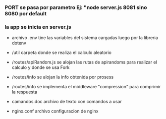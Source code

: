 
### PORT se pasa por parametro Ej: "node server.js 8081 sino 8080 por default
### la app se inicia en server.js 

* archivo .env tine las variables del sistema cargadas luego por la libreria dotenv

* /util carpeta donde se realiza el calculo aleatorio 

* /routes/apiRandom.js se alojan las rutas de apirandoms para realizar el calculo y donde se usa Fork

* /routes/info se alojan la info obtenida por prosess

* /routes/info se implementa el middleware "compression" para comprimir la respuesta 

* camandos.doc archivo de texto con comandos a usar

* nginx.conf archivo configuracion de nginx

